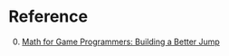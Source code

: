 # Reference

0. [Math for Game Programmers: Building a Better Jump](https://www.youtube.com/watch?v=hG9SzQxaCm8)

